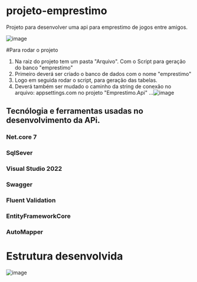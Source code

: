 # projeto-emprestimo
Projeto para desenvolver uma api para emprestimo de jogos entre amigos.

![image](https://github.com/cesarnildo/projeto-emprestimo/assets/7607343/fb4d241b-a23a-424a-930e-a550b9f31c9c)

#Para rodar o projeto
1. Na raiz do projeto tem um pasta "Arquivo". Com o Script para geração do banco "emprestimo"
2. Primeiro deverá ser criado o banco de dados com o nome "emprestimo"
3. Logo em seguida rodar o script, para geração das tabelas.
4. Deverá também ser mudado o caminho da string de conexão no arquivo: appsettings.com no projeto "Emprestimo.Api"
...![image](https://github.com/cesarnildo/projeto-emprestimo/assets/7607343/fa79b500-4d6a-4987-acb6-b970969385f8)



## Tecnólogia e ferramentas usadas no desenvolvimento da APi.
### Net.core 7
### SqlSever
### Visual Studio 2022
### Swagger
### Fluent Validation
### EntityFrameworkCore
### AutoMapper



# Estrutura desenvolvida
![image](https://github.com/cesarnildo/projeto-emprestimo/assets/7607343/77cc1705-2c04-4d79-a3f5-b71cbf7029f0)


